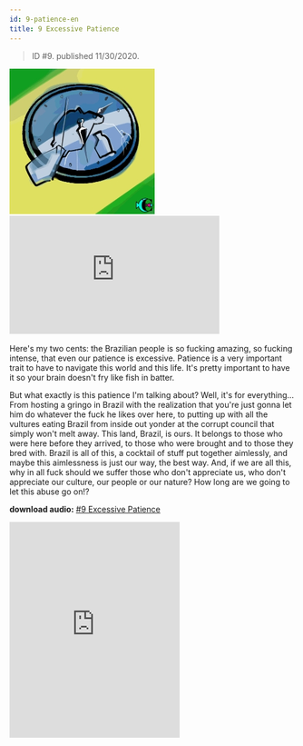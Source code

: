```yaml
---
id: 9-patience-en
title: 9 Excessive Patience
---
```


> ID #9. published 11/30/2020.

![img](../../static/img/BC-09-excesso-paciencia-desenho.jpg) <iframe width="370" height="208" src="https://www.youtube.com/embed/MrOMxUSBy5o" frameborder="0" allow="accelerometer; autoplay; clipboard-write; encrypted-media; gyroscope; picture-in-picture" allowfullscreen></iframe>

Here's my two cents: the Brazilian people is so fucking amazing, so fucking intense, that even our patience is excessive. Patience is a very important trait to have to navigate this world and this life. It's pretty important to have it so your brain doesn't fry like fish in batter.

But what exactly is this patience I'm talking about? Well, it's for everything... From hosting a gringo in Brazil with the realization that you're just gonna let him do whatever the fuck he likes over here, to putting up with all the vultures eating Brazil from inside out yonder at the corrupt council that simply won't melt away. This land, Brazil, is ours. It belongs to those who were here before they arrived, to those who were brought and to those they bred with. Brazil is all of this, a cocktail of stuff put together aimlessly, and maybe this aimlessness is just our way, the best way. And, if we are all this, why in all fuck should we suffer those who don't appreciate us, who don't appreciate our culture, our people or our nature? How long are we going to let this abuse go on!?

**download audio:** <a href="/audio/BC-09-excesso-paciencia-audio-remix-en.mp3" target="_blank">#9 Excessive Patience</a>

<iframe src="https://open.spotify.com/embed/track/2y8pG9CF0HC4cttJ50Pufk" width="300" height="380" frameborder="0" allowtransparency="true" allow="encrypted-media"></iframe>